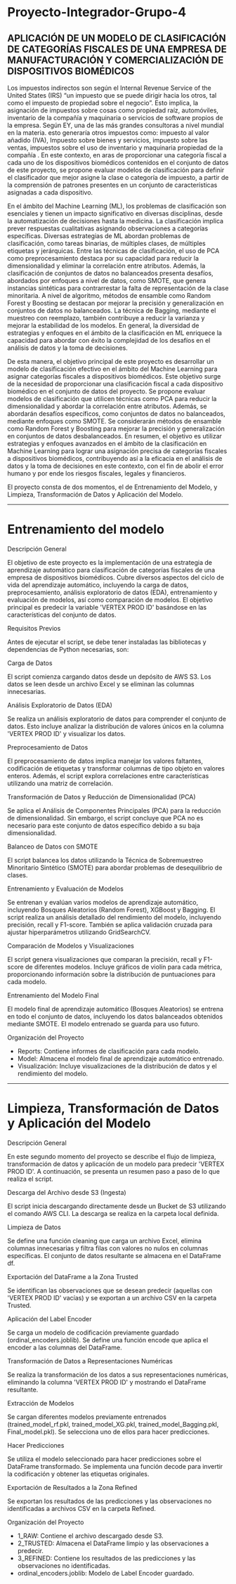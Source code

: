 # Proyecto-Integrador-Grupo-4
APLICACIÓN DE UN MODELO DE CLASIFICACIÓN DE CATEGORÍAS FISCALES DE UNA EMPRESA DE MANUFACTURACIÓN Y COMERCIALIZACIÓN DE DISPOSITIVOS BIOMÉDICOS
-------------------------------------------

Los impuestos indirectos son según el Internal Revenue Service of the United States (IRS)  “un impuesto que se puede dirigir hacia los otros, tal como el impuesto de propiedad sobre el negocio”. Esto implica, la asignación de impuestos sobre cosas como propiedad raíz, automóviles, inventario de la compañía y maquinaria o servicios de software propios de la empresa. Según EY, una de las más grandes consultoras a nivel mundial en la materia. esto generaría otros impuestos como: impuesto al valor añadido (IVA), Impuesto sobre bienes y servicios, impuesto sobre las ventas, impuestos sobre el uso de inventario y maquinaria propiedad de la compañía . En este contexto, en aras de proporcionar una categoría fiscal a cada uno de los dispositivos biomédicos contenidos en el conjunto de datos de este proyecto, se propone evaluar modelos de clasificación para definir el clasificador que mejor asigne la clase o categoría de impuesto, a partir de la comprensión de patrones presentes en un conjunto de características asignadas a cada dispositivo. 

En el ámbito del Machine Learning (ML), los problemas de clasificación son esenciales y tienen un impacto significativo en diversas disciplinas, desde la automatización de decisiones hasta la medicina. La clasificación implica prever respuestas cualitativas asignando observaciones a categorías específicas. Diversas estrategias de ML abordan problemas de clasificación, como tareas binarias, de múltiples clases, de múltiples etiquetas y jerárquicas. Entre las técnicas de clasificación, el uso de PCA como preprocesamiento destaca por su capacidad para reducir la dimensionalidad y eliminar la correlación entre atributos. Además, la clasificación de conjuntos de datos no balanceados presenta desafíos, abordados por enfoques a nivel de datos, como SMOTE, que genera instancias sintéticas para contrarrestar la falta de representación de la clase minoritaria. A nivel de algoritmo, métodos de ensamble como Random Forest y Boosting se destacan por mejorar la precisión y generalización en conjuntos de datos no balanceados. La técnica de Bagging, mediante el muestreo con reemplazo, también contribuye a reducir la varianza y mejorar la estabilidad de los modelos. En general, la diversidad de estrategias y enfoques en el ámbito de la clasificación en ML enriquece la capacidad para abordar con éxito la complejidad de los desafíos en el análisis de datos y la toma de decisiones.

De esta manera, el objetivo principal de este proyecto es desarrollar un modelo de clasificación efectivo en el ámbito del Machine Learning para asignar categorías fiscales a dispositivos biomédicos. Este objetivo surge de la necesidad de proporcionar una clasificación fiscal a cada dispositivo biomédico en el conjunto de datos del proyecto. Se propone evaluar modelos de clasificación que utilicen técnicas como PCA para reducir la dimensionalidad y abordar la correlación entre atributos. Además, se abordarán desafíos específicos, como conjuntos de datos no balanceados, mediante enfoques como SMOTE. Se considerarán métodos de ensamble como Random Forest y Boosting para mejorar la precisión y generalización en conjuntos de datos desbalanceados. En resumen, el objetivo es utilizar estrategias y enfoques avanzados en el ámbito de la clasificación en Machine Learning para lograr una asignación precisa de categorías fiscales a dispositivos biomédicos, contribuyendo así a la eficacia en el análisis de datos y la toma de decisiones en este contexto, con el fin de abolir el error humano y por ende los riesgos fiscales, legales y financieros.

El proyecto consta de dos momentos, el de Entrenamiento del Modelo, y Limpieza, Transformación de Datos y Aplicación del Modelo.

-------------------------------------------
# Entrenamiento del modelo

Descripción General

El objetivo de este proyecto es la implementación de una estrategia de aprendizaje automático para clasificación de categorías fiscales de una empresa de dispositivos biomédicos. Cubre diversos aspectos del ciclo de vida del aprendizaje automático, incluyendo la carga de datos, preprocesamiento, análisis exploratorio de datos (EDA), entrenamiento y evaluación de modelos, así como comparación de modelos. El objetivo principal es predecir la variable 'VERTEX PROD ID' basándose en las características del conjunto de datos.

Requisitos Previos

Antes de ejecutar el script, se debe tener instaladas las bibliotecas y dependencias de Python necesarias, son:

 

Carga de Datos

El script comienza cargando datos desde un depósito de AWS S3. Los datos se leen desde un archivo Excel y se eliminan las columnas innecesarias.

Análisis Exploratorio de Datos (EDA)

Se realiza un análisis exploratorio de datos para comprender el conjunto de datos. Esto incluye analizar la distribución de valores únicos en la columna 'VERTEX PROD ID' y visualizar los datos.

Preprocesamiento de Datos

El preprocesamiento de datos implica manejar los valores faltantes, codificación de etiquetas y transformar columnas de tipo objeto en valores enteros. Además, el script explora correlaciones entre características utilizando una matriz de correlación.

Transformación de Datos y Reducción de Dimensionalidad (PCA)

Se aplica el Análisis de Componentes Principales (PCA) para la reducción de dimensionalidad. Sin embargo, el script concluye que PCA no es necesario para este conjunto de datos específico debido a su baja dimensionalidad.

Balanceo de Datos con SMOTE

El script balancea los datos utilizando la Técnica de Sobremuestreo Minoritario Sintético (SMOTE) para abordar problemas de desequilibrio de clases.

Entrenamiento y Evaluación de Modelos

Se entrenan y evalúan varios modelos de aprendizaje automático, incluyendo Bosques Aleatorios (Random Forest), XGBoost y Bagging. El script realiza un análisis detallado del rendimiento del modelo, incluyendo precisión, recall y F1-score. También se aplica validación cruzada para ajustar hiperparámetros utilizando GridSearchCV.

Comparación de Modelos y Visualizaciones

El script genera visualizaciones que comparan la precisión, recall y F1-score de diferentes modelos. Incluye gráficos de violín para cada métrica, proporcionando información sobre la distribución de puntuaciones para cada modelo.

Entrenamiento del Modelo Final

El modelo final de aprendizaje automático (Bosques Aleatorios) se entrena en todo el conjunto de datos, incluyendo los datos balanceados obtenidos mediante SMOTE. El modelo entrenado se guarda para uso futuro.

Organización del Proyecto

-	Reports: Contiene informes de clasificación para cada modelo.
-	Model: Almacena el modelo final de aprendizaje automático entrenado.
-	Visualización: Incluye visualizaciones de la distribución de datos y el rendimiento del modelo.

-------------------------------------------

#	Limpieza, Transformación de Datos y Aplicación del Modelo

Descripción General

En este segundo momento del proyecto se describe el flujo de limpieza, transformación de datos y aplicación de un modelo para predecir 'VERTEX PROD ID'. A continuación, se presenta un resumen paso a paso de lo que realiza el script.

Descarga del Archivo desde S3 (Ingesta)

El script inicia descargando directamente desde un Bucket de S3 utilizando el comando AWS CLI. La descarga se realiza en la carpeta local definida.

Limpieza de Datos

Se define una función cleaning que carga un archivo Excel, elimina columnas innecesarias y filtra filas con valores no nulos en columnas específicas. El conjunto de datos resultante se almacena en el DataFrame df.

Exportación del DataFrame a la Zona Trusted

Se identifican las observaciones que se desean predecir (aquellas con 'VERTEX PROD ID' vacías) y se exportan a un archivo CSV en la carpeta Trusted.

Aplicación del Label Encoder

Se carga un modelo de codificación previamente guardado (ordinal_encoders.joblib). Se define una función encode que aplica el encoder a las columnas del DataFrame.

Transformación de Datos a Representaciones Numéricas

Se realiza la transformación de los datos a sus representaciones numéricas, eliminando la columna 'VERTEX PROD ID' y mostrando el DataFrame resultante.

Extracción de Modelos

Se cargan diferentes modelos previamente entrenados (trained_model_rf.pkl, trained_model_XG.pkl, trained_model_Bagging.pkl, Final_model.pkl). Se selecciona uno de ellos para hacer predicciones.

Hacer Predicciones

Se utiliza el modelo seleccionado para hacer predicciones sobre el DataFrame transformado. Se implementa una función decode para invertir la codificación y obtener las etiquetas originales.

Exportación de Resultados a la Zona Refined

Se exportan los resultados de las predicciones y las observaciones no identificadas a archivos CSV en la carpeta Refined.

Organización del Proyecto

-	1_RAW: Contiene el archivo descargado desde S3.
-	2_TRUSTED: Almacena el DataFrame limpio y las observaciones a predecir.
-	3_REFINED: Contiene los resultados de las predicciones y las observaciones no identificadas.
-	ordinal_encoders.joblib: Modelo de Label Encoder guardado.




